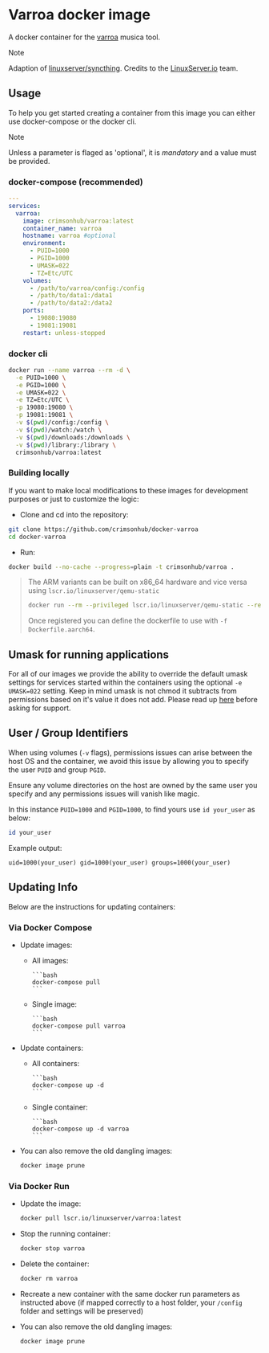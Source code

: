 # Varroa docker image

A docker container for the [varroa](https://gitlab.com/passelecasque/varroa) musica tool.

>[!NOTE]
>Adaption of [linuxserver/syncthing](https://github.com/linuxserver/docker-syncthing). Credits to the [LinuxServer.io](https://linuxserver.io) team.

## Usage

To help you get started creating a container from this image you can either use docker-compose or the docker cli.

>[!NOTE]
>Unless a parameter is flaged as 'optional', it is *mandatory* and a value must be provided.

### docker-compose (recommended)

```yaml
---
services:
  varroa:
    image: crimsonhub/varroa:latest
    container_name: varroa
    hostname: varroa #optional
    environment:
      - PUID=1000
      - PGID=1000
      - UMASK=022
      - TZ=Etc/UTC
    volumes:
      - /path/to/varroa/config:/config
      - /path/to/data1:/data1
      - /path/to/data2:/data2
    ports:
      - 19080:19080
      - 19081:19081
    restart: unless-stopped
```

### docker cli

```bash
docker run --name varroa --rm -d \
  -e PUID=1000 \
  -e PGID=1000 \
  -e UMASK=022 \
  -e TZ=Etc/UTC \
  -p 19080:19080 \
  -p 19081:19081 \
  -v $(pwd)/config:/config \
  -v $(pwd)/watch:/watch \
  -v $(pwd)/downloads:/downloads \
  -v $(pwd)/library:/library \
  crimsonhub/varroa:latest
```

### Building locally

If you want to make local modifications to these images for development purposes or just to customize the logic:

* Clone and cd into the repository:

```bash
git clone https://github.com/crimsonhub/docker-varroa
cd docker-varroa
```

* Run:

```bash
docker build --no-cache --progress=plain -t crimsonhub/varroa .
```

> The ARM variants can be built on x86_64 hardware and vice versa using `lscr.io/linuxserver/qemu-static`
> 
> ```bash
> docker run --rm --privileged lscr.io/linuxserver/qemu-static --reset
> ```
> 
> Once registered you can define the dockerfile to use with `-f Dockerfile.aarch64`.


## Umask for running applications

For all of our images we provide the ability to override the default umask settings for services started within the containers using the optional `-e UMASK=022` setting.
Keep in mind umask is not chmod it subtracts from permissions based on it's value it does not add. Please read up [here](https://en.wikipedia.org/wiki/Umask) before asking for support.

## User / Group Identifiers

When using volumes (`-v` flags), permissions issues can arise between the host OS and the container, we avoid this issue by allowing you to specify the user `PUID` and group `PGID`.

Ensure any volume directories on the host are owned by the same user you specify and any permissions issues will vanish like magic.

In this instance `PUID=1000` and `PGID=1000`, to find yours use `id your_user` as below:

```bash
id your_user
```

Example output:

```text
uid=1000(your_user) gid=1000(your_user) groups=1000(your_user)
```

## Updating Info

Below are the instructions for updating containers:

### Via Docker Compose

* Update images:
  * All images:

        ```bash
        docker-compose pull
        ```

  * Single image:

        ```bash
        docker-compose pull varroa
        ```

* Update containers:
  * All containers:

        ```bash
        docker-compose up -d
        ```

  * Single container:

        ```bash
        docker-compose up -d varroa
        ```

* You can also remove the old dangling images:

    ```bash
    docker image prune
    ```

### Via Docker Run

* Update the image:

    ```bash
    docker pull lscr.io/linuxserver/varroa:latest
    ```

* Stop the running container:

    ```bash
    docker stop varroa
    ```

* Delete the container:

    ```bash
    docker rm varroa
    ```

* Recreate a new container with the same docker run parameters as instructed above (if mapped correctly to a host folder, your `/config` folder and settings will be preserved)
* You can also remove the old dangling images:

    ```bash
    docker image prune
    ```
